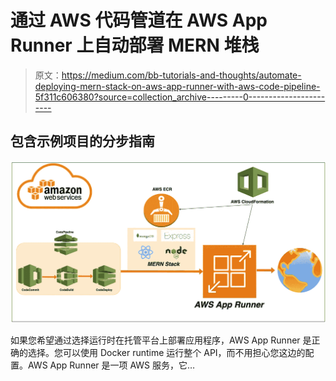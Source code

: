 # 通过 AWS 代码管道在 AWS App Runner 上自动部署 MERN 堆栈

> 原文：<https://medium.com/bb-tutorials-and-thoughts/automate-deploying-mern-stack-on-aws-app-runner-with-aws-code-pipeline-5f311c606380?source=collection_archive---------0----------------------->

## 包含示例项目的分步指南

![](img/ecfc86b6b4fb51b1a78a163b9fd8a52e.png)

如果您希望通过选择运行时在托管平台上部署应用程序，AWS App Runner 是正确的选择。您可以使用 Docker runtime 运行整个 API，而不用担心您这边的配置。AWS App Runner 是一项 AWS 服务，它…